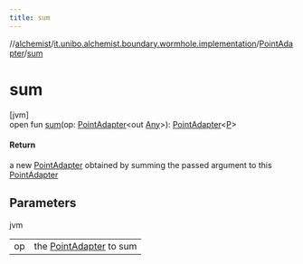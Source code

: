 ```yaml
---
title: sum
---
```

//[alchemist](../../../index.html)/[it.unibo.alchemist.boundary.wormhole.implementation](../index.html)/[PointAdapter](index.html)/[sum](sum.html)



# sum



[jvm]\
open fun [sum](sum.html)(op: [PointAdapter](index.html)<out [Any](https://kotlinlang.org/api/latest/jvm/stdlib/kotlin/-any/index.html)>): [PointAdapter](index.html)<[P](index.html)>



#### Return



a new [PointAdapter](index.html) obtained by summing the passed argument to this [PointAdapter](index.html)



## Parameters


jvm

| | |
|---|---|
| op | the [PointAdapter](index.html) to sum |




